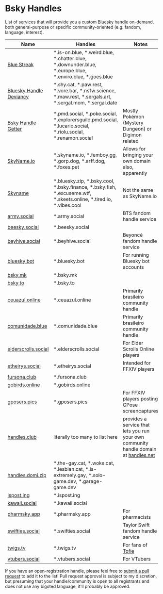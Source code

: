 # Bsky Handles

List of services that will provide you a custom [Bluesky](https://bsky.app) handle on-demand, both general-purpose or specific community-oriented (e.g. fandom, language, interest).

| Name | Handles | Notes |
|------|---------|-------|
| [Blue Streak](https://streak.blue) | *.is-on.blue, *.weird.blue, *.chatter.blue, *.downunder.blue, *.europe.blue, *.enviro.blue, *.goes.blue | |
| [Bluesky Handle Deviancy](https://bsky.shy.cat/) | *.shy.cat, *.paw.rest, *.vore.bar, *.nsfw.science, *.maw.rest, *.sergals.art, *.sergal.mom, *.sergal.date | |
| [Bsky Handle Getter](https://get.pmd.social/) | *.pmd.social, *.poke.social, *.explorersguild.pmd.social, *.lucario.social, *.riolu.social, *.renamon.social | Mostly Pokémon (Mystery Dungeon) or Digimon related|
| [SkyName.io](https://skyname.io) | *.skyname.io, *.femboy.gg, *.gorp.dog, *.arff.dog, *.foxes.pet | Allows for bringing your own domain also, apparently|
| [Skyname](https://skyna.me) | *.bluesky.zip, *.bsky.cool, *.bsky.finance, *.bsky.fish, *.excuseme.wtf, *.skeets.online, *.tired.io, *.vibes.cool | Not the same as SkyName.io|
| [army.social](https://army.social) | *.army.social | BTS fandom handle service|
| [beesky.social](https://beesky.social) | *.beesky.social | |
| [beyhive.social](https://beyhive.social) | *.beyhive.social | Beyoncé fandom handle service|
| [bluesky.bot](https://bluesky.bot/) | *.bluesky.bot | For running Bluesky bot accounts|
| [bsky.mk](https://bsky.mk) | *.bsky.mk | |
| [bsky.to](https://bsky.to) | *.bsky.to | |
| [ceuazul.online](https://ceuazul.online/) | *.ceuazul.online | Primarily brasileiro community handle|
| [comunidade.blue](https://comunidade.blue) | *.comunidade.blue | Primarily brasileiro community handle|
| [elderscrolls.social](https://elderscrolls.social) | *.elderscrolls.social | For Elder Scrolls Online players|
| [etheirys.social](https://etheirys.social/) | *.etheirys.social | Intended for FFXIV players|
| [fursona.club](https://fursona.club) | *.fursona.club | |
| [gobirds.online](https://gobirds.online/) | *.gobirds.online | |
| [gposers.pics](https://gposers.pics) | *.gposers.pics | For FFXIV players posting GPose screencaptures|
| [handles.club](https://handles.club) | literally too many to list here | provides a service that lets you run your own community handle domain at [handles.net](https://handles.net/)|
| [handles.domi.zip](https://handles.domi.zip/) | *.the-gay.cat, *.woke.cat, *.lesbian.cat, *.is-extremely.gay, *.solo-game.dev, *.garage-game.dev | |
| [ispost.ing](https://ispost.ing) | *.ispost.ing | |
| [kawaii.social](https://kawaii.social) | *.kawaii.social | |
| [pharmsky.app](https://pharmsky.app) | *.pharmsky.app | For pharmacists|
| [swifties.social](https://swifties.social/) | *.swifties.social | Taylor Swift fandom handle service|
| [twigs.tv](https://twigs.tv/) | *.twigs.tv | For fans of [Tofie](https://bsky.app/profile/tofiemusic.net)|
| [vtubers.social](https://vtubers.social) | *.vtubers.social | For VTubers|


If you have an open-registration handle, please feel free to [submit a pull request](https://github.com/cmho/bsky-handles/pulls) to add it to the list! Pull request approval is subject to my discretion, but presuming that your handle/community is open to all registrants and does not use any bigoted language, it'll probably be approved.